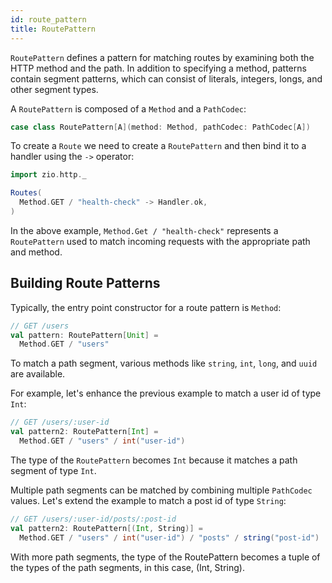 ```yaml
---
id: route_pattern
title: RoutePattern
---
```


`RoutePattern` defines a pattern for matching routes by examining both the HTTP method and the path. In addition to specifying a method, patterns contain segment patterns, which can consist of literals, integers, longs, and other segment types.

A `RoutePattern` is composed of a `Method` and a `PathCodec`:

```scala
case class RoutePattern[A](method: Method, pathCodec: PathCodec[A])
```

To create a `Route` we need to create a `RoutePattern` and then bind it to a handler using the `->` operator:

```scala mdoc:silent
import zio.http._

Routes(
  Method.GET / "health-check" -> Handler.ok,
)
```

In the above example, `Method.Get / "health-check"` represents a `RoutePattern` used to match incoming requests with the appropriate path and method.

## Building Route Patterns

Typically, the entry point constructor for a route pattern is `Method`:


```scala mdoc:compile-only
// GET /users
val pattern: RoutePattern[Unit] =
  Method.GET / "users"   
```

To match a path segment, various methods like `string`, `int`, `long`, and `uuid` are available.

For example, let's enhance the previous example to match a user id of type `Int`:

```scala mdoc:compile-only
// GET /users/:user-id
val pattern2: RoutePattern[Int] =
  Method.GET / "users" / int("user-id")
```

The type of the `RoutePattern` becomes `Int` because it matches a path segment of type `Int`.

Multiple path segments can be matched by combining multiple `PathCodec` values. Let's extend the example to match a post id of type `String`:


```scala mdoc:compile-only
// GET /users/:user-id/posts/:post-id
val pattern2: RoutePattern[(Int, String)] =
  Method.GET / "users" / int("user-id") / "posts" / string("post-id")
```

With more path segments, the type of the RoutePattern becomes a tuple of the types of the path segments, in this case, (Int, String).
